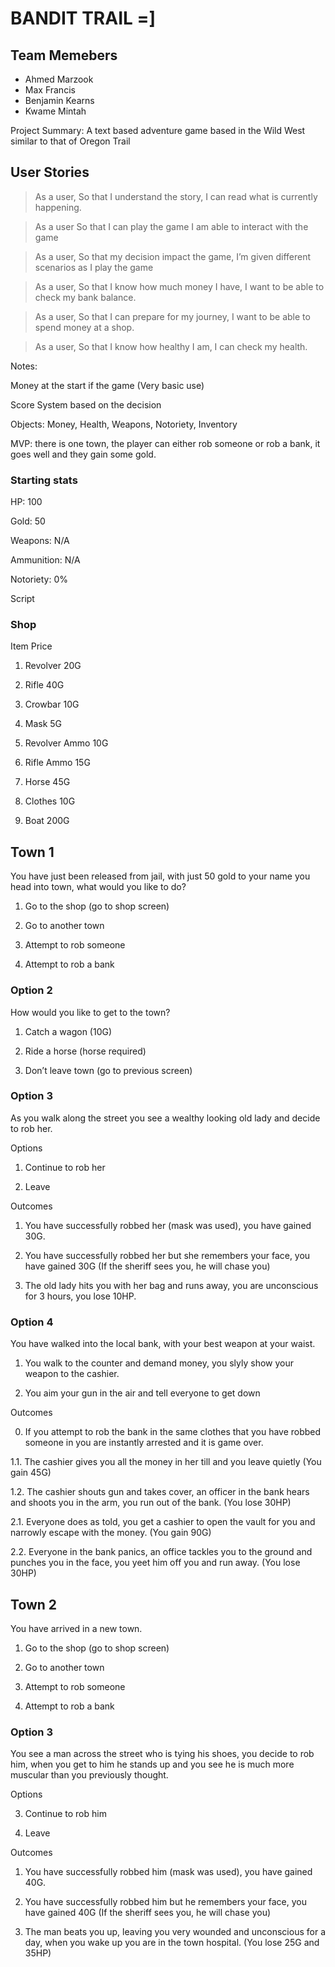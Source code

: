 # BANDIT TRAIL =]

  ##  Team Memebers
- Ahmed Marzook
- Max Francis
- Benjamin Kearns
- Kwame Mintah

Project Summary: A text based adventure game based in the Wild West similar to that of Oregon Trail

## User Stories
>As a user,
So that I understand the story,
I can read what is currently happening.


>As a user
So that I can play the game
I am able to interact with the game

>As a user,
So that my decision impact the game,
I’m given different scenarios as I play the game

>As a user,
So that I know how much money I have,
I want to be able to check my bank balance.

>As a user,
So that I can prepare for my journey,
I want to be able to spend money at a shop.

>As a user,
So that I know how healthy I am,
I can check my health.

Notes:

Money at the start if the game (Very basic use)

Score System based on the decision

Objects: Money, Health, Weapons, Notoriety, Inventory

MVP: there is one town, the player can either rob someone or rob a bank, it goes well and they gain some gold.

### Starting stats

HP: 100

Gold: 50

Weapons: N/A

Ammunition: N/A

Notoriety: 0%

Script

### Shop

Item Price

1.  Revolver 20G
    
2.  Rifle 40G
    
3.  Crowbar 10G
    
4.  Mask 5G
    
5.  Revolver Ammo 10G
    
6.  Rifle Ammo 15G
    
7.  Horse 45G
    
8.  Clothes 10G
    
9.  Boat 200G
    
## Town 1

You have just been released from jail, with just 50 gold to your name you head into town, what would you like to do?

1.  Go to the shop (go to shop screen)
    
2.  Go to another town
    
3.  Attempt to rob someone
    
4.  Attempt to rob a bank

### Option 2

How would you like to get to the town?
1.  Catch a wagon (10G)
    
2.  Ride a horse (horse required)
    
3.  Don’t leave town (go to previous screen)

### Option 3

As you walk along the street you see a wealthy looking old lady and decide to rob her.

Options
1.  Continue to rob her
    
2.  Leave
    
Outcomes

1.  You have successfully robbed her (mask was used), you have gained 30G.
    
2.  You have successfully robbed her but she remembers your face, you have gained 30G (If the sheriff sees you, he will chase you)
    
3.  The old lady hits you with her bag and runs away, you are unconscious for 3 hours, you lose 10HP.

### Option 4

You have walked into the local bank, with your best weapon at your waist.

1.  You walk to the counter and demand money, you slyly show your weapon to the cashier.
    
2.  You aim your gun in the air and tell everyone to get down
    
Outcomes

0. If you attempt to rob the bank in the same clothes that you have robbed someone in you are instantly arrested and it is game over.

1.1. The cashier gives you all the money in her till and you leave quietly (You gain 45G)

1.2. The cashier shouts gun and takes cover, an officer in the bank hears and shoots you in the arm, you run out of the bank. (You lose 30HP)

2.1. Everyone does as told, you get a cashier to open the vault for you and narrowly escape with the money. (You gain 90G)

2.2. Everyone in the bank panics, an office tackles you to the ground and punches you in the face, you yeet him off you and run away. (You lose 30HP)

## Town 2

You have arrived in a new town.

1.  Go to the shop (go to shop screen)
    
2.  Go to another town
    
3.  Attempt to rob someone
    
4.  Attempt to rob a bank
    
### Option 3

You see a man across the street who is tying his shoes, you decide to rob him, when you get to him he stands up and you see he is much more muscular than you previously thought.

Options

3.  Continue to rob him
    
4.  Leave
    
Outcomes

1.  You have successfully robbed him (mask was used), you have gained 40G.
    
2.  You have successfully robbed him but he remembers your face, you have gained 40G (If the sheriff sees you, he will chase you)
    
3.  The man beats you up, leaving you very wounded and unconscious for a day, when you wake up you are in the town hospital. (You lose 25G and 35HP)
